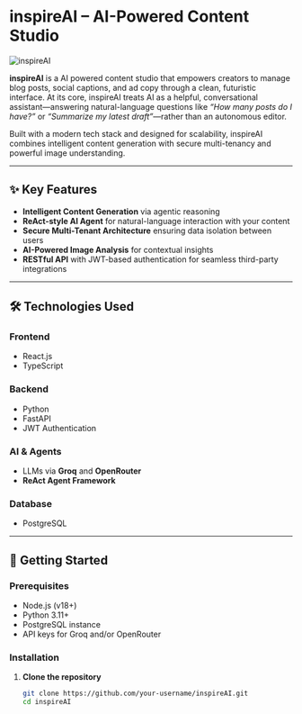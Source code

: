 # inspireAI – AI-Powered Content Studio

![inspireAI](https://via.placeholder.com/800x400?text=inspireAI+Interface) <!-- Replace with actual screenshot or logo -->

**inspireAI** is a AI powered content studio that empowers creators to manage blog posts, social captions, and ad copy through a clean, futuristic interface. At its core, inspireAI treats AI as a helpful, conversational assistant—answering natural-language questions like _“How many posts do I have?”_ or _“Summarize my latest draft”_—rather than an autonomous editor.

Built with a modern tech stack and designed for scalability, inspireAI combines intelligent content generation with secure multi-tenancy and powerful image understanding.

---

## ✨ Key Features

- **Intelligent Content Generation** via agentic reasoning  
- **ReAct-style AI Agent** for natural-language interaction with your content  
- **Secure Multi-Tenant Architecture** ensuring data isolation between users  
- **AI-Powered Image Analysis** for contextual insights  
- **RESTful API** with JWT-based authentication for seamless third-party integrations  

---

## 🛠️ Technologies Used

### Frontend
- React.js
- TypeScript

### Backend
- Python
- FastAPI
- JWT Authentication

### AI & Agents
- LLMs via **Groq** and **OpenRouter**
- **ReAct Agent Framework**

### Database
- PostgreSQL

---

## 🚀 Getting Started

### Prerequisites
- Node.js (v18+)
- Python 3.11+
- PostgreSQL instance
- API keys for Groq and/or OpenRouter

### Installation

1. **Clone the repository**
   ```bash
   git clone https://github.com/your-username/inspireAI.git
   cd inspireAI

